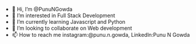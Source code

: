 - 👋 Hi, I’m @PunuNGowda
- 👀 I’m interested in Full Stack Development
- 🌱 I’m currently learning Javascript and Python
- 💞️ I’m looking to collaborate on Web development
- 📫 How to reach me instagram:@punu.n.gowda, Linkedln:Punu N Gowda

<!---
PunuNGowda/PunuNGowda is a ✨ special ✨ repository because its `README.md` (this file) appears on your GitHub profile.
You can click the Preview link to take a look at your changes.
--->
